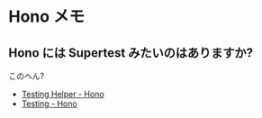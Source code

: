 # Hono メモ

## Hono には Supertest みたいのはありますか?

このへん?

- [Testing Helper - Hono](https://hono.dev/docs/helpers/testing)
- [Testing - Hono](https://hono.dev/docs/guides/testing)
